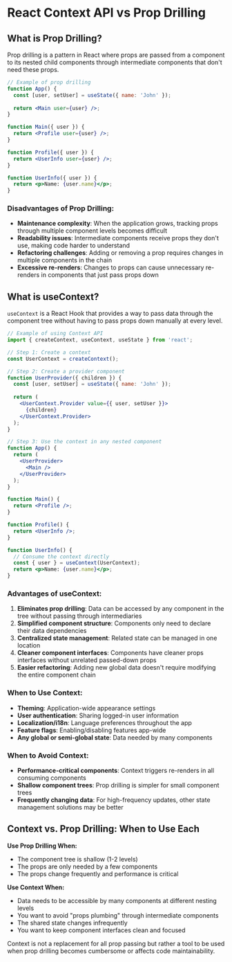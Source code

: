 # React Context API vs Prop Drilling

## What is Prop Drilling?

Prop drilling is a pattern in React where props are passed from a component to its nested child components through intermediate components that don't need these props. 

```jsx
// Example of prop drilling
function App() {
  const [user, setUser] = useState({ name: 'John' });
  
  return <Main user={user} />;
}

function Main({ user }) {
  return <Profile user={user} />;
}

function Profile({ user }) {
  return <UserInfo user={user} />;
}

function UserInfo({ user }) {
  return <p>Name: {user.name}</p>;
}
```

### Disadvantages of Prop Drilling:
- **Maintenance complexity**: When the application grows, tracking props through multiple component levels becomes difficult
- **Readability issues**: Intermediate components receive props they don't use, making code harder to understand
- **Refactoring challenges**: Adding or removing a prop requires changes in multiple components in the chain
- **Excessive re-renders**: Changes to props can cause unnecessary re-renders in components that just pass props down

## What is useContext?

`useContext` is a React Hook that provides a way to pass data through the component tree without having to pass props down manually at every level.

```jsx
// Example of using Context API
import { createContext, useContext, useState } from 'react';

// Step 1: Create a context
const UserContext = createContext();

// Step 2: Create a provider component
function UserProvider({ children }) {
  const [user, setUser] = useState({ name: 'John' });
  
  return (
    <UserContext.Provider value={{ user, setUser }}>
      {children}
    </UserContext.Provider>
  );
}

// Step 3: Use the context in any nested component
function App() {
  return (
    <UserProvider>
      <Main />
    </UserProvider>
  );
}

function Main() {
  return <Profile />;
}

function Profile() {
  return <UserInfo />;
}

function UserInfo() {
  // Consume the context directly
  const { user } = useContext(UserContext);
  return <p>Name: {user.name}</p>;
}
```

### Advantages of useContext:
1. **Eliminates prop drilling**: Data can be accessed by any component in the tree without passing through intermediaries
2. **Simplified component structure**: Components only need to declare their data dependencies
3. **Centralized state management**: Related state can be managed in one location
4. **Cleaner component interfaces**: Components have cleaner props interfaces without unrelated passed-down props
5. **Easier refactoring**: Adding new global data doesn't require modifying the entire component chain

### When to Use Context:
- **Theming**: Application-wide appearance settings
- **User authentication**: Sharing logged-in user information
- **Localization/i18n**: Language preferences throughout the app
- **Feature flags**: Enabling/disabling features app-wide
- **Any global or semi-global state**: Data needed by many components

### When to Avoid Context:
- **Performance-critical components**: Context triggers re-renders in all consuming components
- **Shallow component trees**: Prop drilling is simpler for small component trees
- **Frequently changing data**: For high-frequency updates, other state management solutions may be better

## Context vs. Prop Drilling: When to Use Each

**Use Prop Drilling When:**
- The component tree is shallow (1-2 levels)
- The props are only needed by a few components
- The props change frequently and performance is critical

**Use Context When:**
- Data needs to be accessible by many components at different nesting levels
- You want to avoid "props plumbing" through intermediate components
- The shared state changes infrequently
- You want to keep component interfaces clean and focused

Context is not a replacement for all prop passing but rather a tool to be used when prop drilling becomes cumbersome or affects code maintainability.
